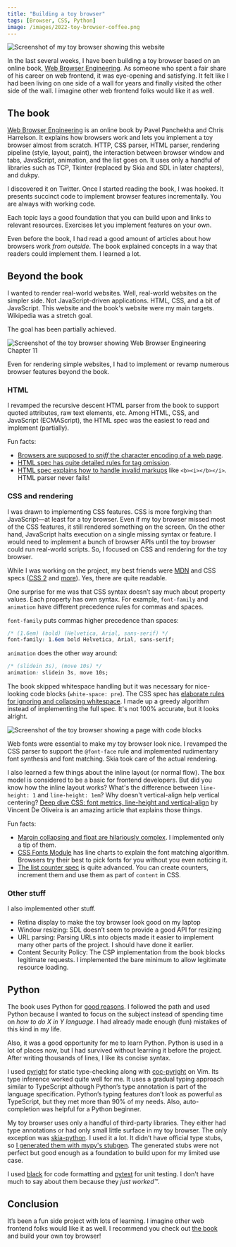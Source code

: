 ```yaml
---
title: "Building a toy browser"
tags: [Browser, CSS, Python]
image: /images/2022-toy-browser-coffee.png
---
```


![Screenshot of my toy browser showing this website](/images/2022-toy-browser-coffee.png)

In the last several weeks, I have been building a toy browser based on an online book, [Web Browser Engineering](https://browser.engineering). As someone who spent a fair share of his career on web frontend, it was eye-opening and satisfying. It felt like I had been living on one side of a wall for years and finally visited the other side of the wall. I imagine other web frontend folks would like it as well.

## The book

[Web Browser Engineering](https://browser.engineering/) is an online book by Pavel Panchekha and Chris Harrelson. It explains how browsers work and lets you implement a toy browser almost from scratch. HTTP, CSS parser, HTML parser, rendering pipeline (style, layout, paint), the interaction between browser window and tabs, JavaScript, animation, and the list goes on. It uses only a handful of libraries such as TCP, Tkinter (replaced by Skia and SDL in later chapters), and dukpy.

I discovered it on Twitter. Once I started reading the book, I was hooked. It presents succinct code to implement browser features incrementally. You are always with working code.

Each topic lays a good foundation that you can build upon and links to relevant resources. Exercises let you implement features on your own.

Even before the book, I had read a good amount of articles about how browsers work _from outside_. The book explained concepts in a way that readers could implement them. I learned a lot.

## Beyond the book

I wanted to render real-world websites. Well, real-world websites on the simpler side. Not JavaScript-driven applications. HTML, CSS, and a bit of JavaScript. This website and the book's website were my main targets. Wikipedia was a stretch goal.

The goal has been partially achieved.

![Screenshot of the toy browser showing Web Browser Engineering Chapter 11](/images/2022-toy-browser-ch11.png)

Even for rendering simple websites, I had to implement or revamp numerous browser features beyond the book.

### HTML

I revamped the recursive descent HTML parser from the book to support quoted attributes, raw text elements, etc. Among HTML, CSS, and JavaScript (ECMAScript), the HTML spec was the easiest to read and implement (partially).

Fun facts:

- [Browsers are supposed to _sniff_ the character encoding of a web page](https://html.spec.whatwg.org/multipage/parsing.html#determining-the-character-encoding).
- [HTML spec has quite detailed rules for tag omission](https://html.spec.whatwg.org/multipage/syntax.html#optional-tags).
- [HTML spec explains how to handle invalid markups](https://html.spec.whatwg.org/multipage/parsing.html#an-introduction-to-error-handling-and-strange-cases-in-the-parser) like `<b><i></b></i>`. HTML parser never fails!

### CSS and rendering

I was drawn to implementing CSS features. CSS is more forgiving than JavaScript—at least for a toy browser. Even if my toy browser missed most of the CSS features, it still rendered something on the screen. On the other hand, JavaScript halts execution on a single missing syntax or feature. I would need to implement a bunch of browser APIs until the toy browser could run real-world scripts. So, I focused on CSS and rendering for the toy browser.

While I was working on the project, my best friends were [MDN](https://developer.mozilla.org) and CSS specs ([CSS 2](https://www.w3.org/TR/CSS22/) and [more](https://www.w3.org/Style/CSS/specs.en.html "All CSS specifications")). Yes, there are quite readable.

One surprise for me was that CSS syntax doesn’t say much about property values. Each property has own syntax. For example, `font-family` and `animation` have different precedence rules for commas and spaces.

`font-family` puts commas higher precedence than spaces:

```css
/* (1.6em) (bold) (Helvetica, Arial, sans-serif) */
font-family: 1.6em bold Helvetica, Arial, sans-serif;
```

`animation` does the other way around:

```css
/* (slidein 3s), (move 10s) */
animation: slidein 3s, move 10s;
```

The book skipped whitespace handling but it was necessary for nice-looking code blocks (`white-space: pre`). The CSS spec has [elaborate rules for ignoring and collapsing whitespace](https://www.w3.org/TR/css-text-3/#white-space-rules). I made up a greedy algorithm instead of implementing the full spec. It's not 100% accurate, but it looks alright.

![Screenshot of the toy browser showing a page with code blocks](/images/2022-toy-browser-pre.png)

Web fonts were essential to make my toy browser look nice. I revamped the CSS parser to support the `@font-face` rule and implemented rudimentary font synthesis and font matching. Skia took care of the actual rendering.

I also learned a few things about the inline layout (or normal flow). The box model is considered to be a basic for frontend developers. But did you know how the inline layout works? What's the difference between `line-height: 1` and `line-height: 1em`? Why doesn't vertical-align help vertical centering? [Deep dive CSS: font metrics, line-height and vertical-align](https://iamvdo.me/en/blog/css-font-metrics-line-height-and-vertical-align) by Vincent De Oliveira is an amazing article that explains those things.

Fun facts:

- [Margin collapsing and float are hilariously complex](https://www.youtube.com/watch?v=Y5Xa4H2wtVA "BlinkOn 8: Block Layout Deep Dive"). I implemented only a tip of them.
- [CSS Fonts Module](https://www.w3.org/TR/css-fonts-4/#font-style-matching) has line charts to explain the font matching algorithm. Browsers try their best to pick fonts for you without you even noticing it.
- [The list counter spec](https://www.w3.org/TR/css-lists-3/) is quite advanced. You can create counters, increment them and use them as part of `content` in CSS.

### Other stuff

I also implemented other stuff.

- Retina display to make the toy browser look good on my laptop
- Window resizing: SDL doesn’t seem to provide a good API for resizing
- URL parsing: Parsing URLs into objects made it easier to implement many other parts of the project. I should have done it earlier.
- Content Security Policy: The CSP implementation from the book blocks legitimate requests. I implemented the bare minimum to allow legitimate resource loading.

## Python

The book uses Python for [good reasons](https://browser.engineering/blog/why-python.html "Why Python? | Web Browser Engineering"). I followed the path and used Python because I wanted to focus on the subject instead of spending time on _how to do X in Y language_. I had already made enough (fun) mistakes of this kind in my life.

Also, it was a good opportunity for me to learn Python. Python is used in a lot of places now, but I had survived without learning it before the project. After writing thousands of lines, I like its concise syntax.

I used [pyright](https://github.com/microsoft/pyright) for static type-checking along with [coc-pyright](https://github.com/fannheyward/coc-pyright) on Vim. Its type inference worked quite well for me. It uses a gradual typing approach similar to TypeScript although Python’s type annotation is part of the language specification. Python’s typing features don’t look as powerful as TypeScript, but they met more than 90% of my needs. Also, auto-completion was helpful for a Python beginner.

My toy browser uses only a handful of third-party libraries. They either had type annotations or had only small little surface in my toy browser. The only exception was [skia-python](https://github.com/kyamagu/skia-python). I used it a lot. It didn’t have official type stubs, so [I generated them with mypy's stubgen](https://github.com/kyamagu/skia-python/issues/133#issuecomment-1066141203). The generated stubs were not perfect but good enough as a foundation to build upon for my limited use case.

I used [black](https://github.com/psf/black) for code formatting and [pytest](https://github.com/pytest-dev/pytest/) for unit testing. I don't have much to say about them because they _just worked&trade;_.

## Conclusion

It’s been a fun side project with lots of learning. I imagine other web frontend folks would like it as well. I recommend you check out [the book](https://browser.engineering "Web Browser Engineering") and build your own toy browser!
